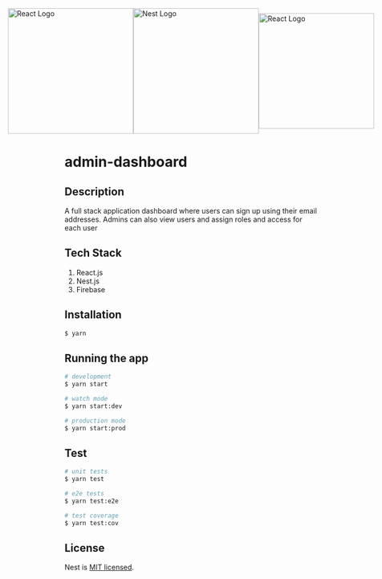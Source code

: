 <div style="display: flex; justify-content: center; align-items: center">

<span >
  <img src="https://user-images.githubusercontent.com/24450230/145697977-07d3941f-1bca-4bc3-b531-e1927950f724.jpg" width="250" alt="React Logo" /></a>
</span>

<span>
 <img src="https://user-images.githubusercontent.com/24450230/145697422-54e2cbce-9f5b-497d-97d0-fe8e8495d527.jpg" width="250" alt="Nest Logo" /></a>
</span>

<span>
 <img src="https://user-images.githubusercontent.com/24450230/145697381-04dc8df8-f03f-4839-9e57-a94889186868.png" width="230" alt="React Logo" /></a>
</span>

</div>

# admin-dashboard

## Description

A full stack application dashboard where users can sign up using their email addresses. Admins can also view users and assign roles and access for each user  

## Tech Stack
1. React.js
2. Nest.js
3. Firebase 

## Installation

```bash
$ yarn
```

## Running the app

```bash
# development
$ yarn start

# watch mode
$ yarn start:dev

# production mode
$ yarn start:prod
```

## Test

```bash
# unit tests
$ yarn test

# e2e tests
$ yarn test:e2e

# test coverage
$ yarn test:cov
```

## License

Nest is [MIT licensed](LICENSE).
